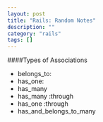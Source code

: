 ```yaml
---
layout: post
title: "Rails: Random Notes"
description: ""
category: "rails"
tags: []
---
```


####Types of Associations

- belongs_to:
- has_one:
- has_many
- has_many :through
- has_one :through
- has_and_belongs_to_many
